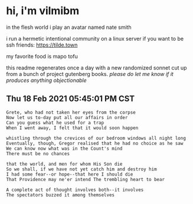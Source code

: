 # hi, i'm vilmibm

in the flesh world i play an avatar named nate smith

i run a hermetic intentional community on a linux server if you want to be ssh friends: https://tilde.town

my favorite food is mapo tofu

this readme regenerates once a day with a new randomized sonnet cut up from a bunch of project gutenberg books.
_please do let me know if it produces anything objectionable_

## Thu 18 Feb 2021 05:45:01 PM CST

    Grete, who had not taken her eyes from the corpse
    Now let us to-day put all our affairs in order
    Can you guess what he used for a trap
    When I went away, I felt that it would soon happen
    
    whistling through the crevices of our bedroom windows all night long
    Eventually, though, Gregor realised that he had no choice as he saw
    We can know now what was in the Count's mind
    There must be no chances
    
    that the world, and men for whom His Son die
    So we shall, if we have not yet catch him and destroy him
    I had some fear--or hope--that here I should die
    That Providence may ne'er intend The trembling heart to bear
    
    A complete act of thought involves both--it involves
    The spectators buzzed it among themselves
